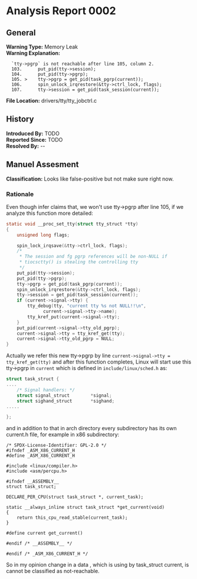 # Analysis Report 0002 #

## General ##
**Warning Type:** Memory Leak  
**Warning Explanation:**
```
  `tty->pgrp` is not reachable after line 105, column 2.
  103.   	put_pid(tty->session);
  104.   	put_pid(tty->pgrp);
  105. > 	tty->pgrp = get_pid(task_pgrp(current));
  106.   	spin_unlock_irqrestore(&tty->ctrl_lock, flags);
  107.   	tty->session = get_pid(task_session(current));
```  
**File Location:** drivers/tty/tty_jobctrl.c
## History ##
**Introduced By:** TODO  
**Reported Since:** TODO  
**Resolved By:** --
## Manuel Assesment ##
**Classification:** Looks like false-positive but not make sure right now.
### Rationale ###
Even though infer claims that, we won't use tty->pgrp after line 105, if we analyze this function more detailed:
```C
static void __proc_set_tty(struct tty_struct *tty)
{
	unsigned long flags;

	spin_lock_irqsave(&tty->ctrl_lock, flags);
	/*
	 * The session and fg pgrp references will be non-NULL if
	 * tiocsctty() is stealing the controlling tty
	 */
	put_pid(tty->session);
	put_pid(tty->pgrp);
	tty->pgrp = get_pid(task_pgrp(current));
	spin_unlock_irqrestore(&tty->ctrl_lock, flags);
	tty->session = get_pid(task_session(current));
	if (current->signal->tty) {
		tty_debug(tty, "current tty %s not NULL!!\n",
			  current->signal->tty->name);
		tty_kref_put(current->signal->tty);
	}
	put_pid(current->signal->tty_old_pgrp);
	current->signal->tty = tty_kref_get(tty);
	current->signal->tty_old_pgrp = NULL;
}
```
Actually we refer this new tty->pgrp by line ```current->signal->tty = tty_kref_get(tty)``` and after this function completes, Linux will start use this tty->pgrp in ```current``` which is defined in ```include/linux/sched.h``` as:
```C
struct task_struct {
....
	/* Signal handlers: */
	struct signal_struct		*signal;
	struct sighand_struct		*sighand;
.....

};
```
and in addition to that in arch directory every subdirectory has its own current.h file, for example in x86 subdirectory:
```
/* SPDX-License-Identifier: GPL-2.0 */
#ifndef _ASM_X86_CURRENT_H
#define _ASM_X86_CURRENT_H

#include <linux/compiler.h>
#include <asm/percpu.h>

#ifndef __ASSEMBLY__
struct task_struct;

DECLARE_PER_CPU(struct task_struct *, current_task);

static __always_inline struct task_struct *get_current(void)
{
	return this_cpu_read_stable(current_task);
}

#define current get_current()

#endif /* __ASSEMBLY__ */

#endif /* _ASM_X86_CURRENT_H */
```
So in my opinion change in a data , which is using by task_struct current, is cannot be classified as not-reachable.



